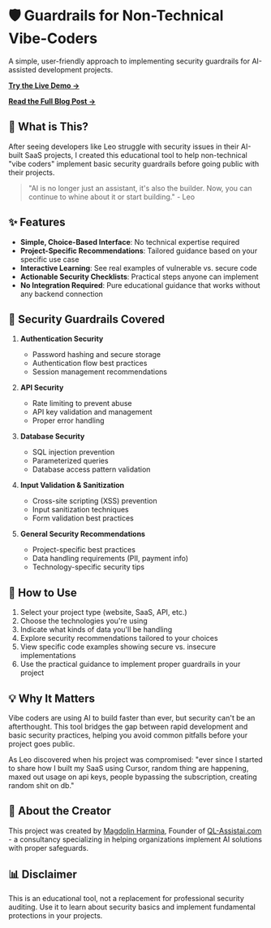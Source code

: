 # 🛡️ Guardrails for Non-Technical Vibe-Coders

A simple, user-friendly approach to implementing security guardrails for AI-assisted development projects.

**[Try the Live Demo →](https://safe-guardrails-playground-60.lovable.app/)**

**[Read the Full Blog Post →](https://lightning-cook-241.notion.site/Guardrails-for-Vibe-Coders-Balancing-Innovation-and-Data-Privacy-in-the-AI-Era-1c0dfa5cd1e080328b25c14ee799ac92)**

## 📱 What is This?

After seeing developers like Leo struggle with security issues in their AI-built SaaS projects, I created this educational tool to help non-technical "vibe coders" implement basic security guardrails before going public with their projects.

> "AI is no longer just an assistant, it's also the builder. Now, you can continue to whine about it or start building." - Leo

## ✨ Features

- **Simple, Choice-Based Interface**: No technical expertise required
- **Project-Specific Recommendations**: Tailored guidance based on your specific use case
- **Interactive Learning**: See real examples of vulnerable vs. secure code
- **Actionable Security Checklists**: Practical steps anyone can implement
- **No Integration Required**: Pure educational guidance that works without any backend connection

## 🔐 Security Guardrails Covered

1. **Authentication Security**
   - Password hashing and secure storage
   - Authentication flow best practices
   - Session management recommendations

2. **API Security**
   - Rate limiting to prevent abuse
   - API key validation and management
   - Proper error handling

3. **Database Security**
   - SQL injection prevention
   - Parameterized queries
   - Database access pattern validation

4. **Input Validation & Sanitization**
   - Cross-site scripting (XSS) prevention
   - Input sanitization techniques
   - Form validation best practices

5. **General Security Recommendations**
   - Project-specific best practices
   - Data handling requirements (PII, payment info)
   - Technology-specific security tips

## 🚀 How to Use

1. Select your project type (website, SaaS, API, etc.)
2. Choose the technologies you're using
3. Indicate what kinds of data you'll be handling
4. Explore security recommendations tailored to your choices
5. View specific code examples showing secure vs. insecure implementations
6. Use the practical guidance to implement proper guardrails in your project

## 💡 Why It Matters

Vibe coders are using AI to build faster than ever, but security can't be an afterthought. This tool bridges the gap between rapid development and basic security practices, helping you avoid common pitfalls before your project goes public.

As Leo discovered when his project was compromised: "ever since I started to share how I built my SaaS using Cursor, random thing are happening, maxed out usage on api keys, people bypassing the subscription, creating random shit on db."

## 🌟 About the Creator

This project was created by [Magdolin Harmina](https://www.linkedin.com/in/magdolin-harmina-52139978/), Founder of [QL-Assistai.com](https://QL-Assistai.com) - a consultancy specializing in helping organizations implement AI solutions with proper safeguards.

## 📊 Disclaimer

This is an educational tool, not a replacement for professional security auditing. Use it to learn about security basics and implement fundamental protections in your projects.
